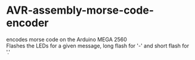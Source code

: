 # AVR-assembly-morse-code-encoder
encodes morse code on the Arduino MEGA 2560 <br>
Flashes the LEDs for a given message, long flash for '-' and short flash for '.' <br>
